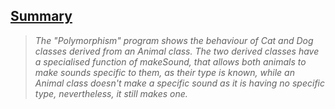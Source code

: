 <h2><u>Summary</u></h2>

> *The "Polymorphism" program shows the behaviour of Cat and Dog classes derived from an Animal class. The two derived classes have a specialised function of makeSound, that allows both animals to make sounds specific to them, as their type is known, while an Animal class doesn't make a specific sound as it is having no specific type, nevertheless, it still makes one.*

 
